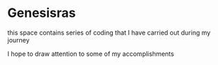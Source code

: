 # Genesisras

this space contains series of coding that I have carried out during my journey


I hope to draw attention to some of my accomplishments
